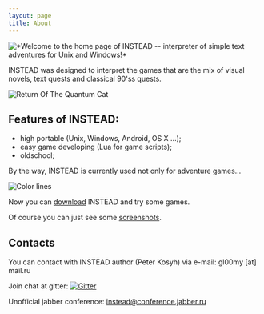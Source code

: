 ```yaml
---
layout: page
title: About
---
```

<img style="float: left" src="/images/logo.png" />
*Welcome to the home page of INSTEAD -- interpreter of simple text adventures for Unix and Windows!*

INSTEAD was designed to interpret the games that are the mix of visual novels, 
text quests and classical 90'ss quests.

![Return Of The Quantum Cat](/screenshots/cat_en.jpg)

## Features of INSTEAD:

* high portable (Unix, Windows, Android, OS X ...);
* easy game developing (Lua for game scripts);
* oldschool;

By the way, INSTEAD is currently used not only for adventure games...

![Color lines](/screenshots/ilines.jpg)

Now you can [download](/download) INSTEAD and try some games.

Of course you can just see some [screenshots](/screenshots).

## Contacts

You can contact with INSTEAD author (Peter Kosyh) via e-mail: gl00my [at] mail.ru

Join chat at gitter: [![Gitter](https://badges.gitter.im/instead-hub/instead.svg)](https://gitter.im/instead-hub/instead?utm_source=badge&utm_medium=badge&utm_campaign=pr-badge)

Unofficial jabber conference: [instead@conference.jabber.ru](http://chat.andreymal.org/?join=instead@conference.jabber.ru)
